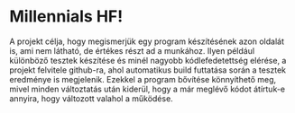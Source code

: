 # Millennials HF!

A projekt célja, hogy megismerjük egy program készítésének azon oldalát is, ami nem látható, de értékes részt ad a munkához. Ilyen például különböző tesztek készítése és minél nagyobb kódlefedetettség elérése, a projekt felvitele github-ra, ahol automatikus build futtatása során a tesztek eredménye is megjelenik. Ezekkel a program bővítése könnyíthető meg, mivel minden változtatás után kiderül, hogy a már meglévő kódot átírtuk-e annyira, hogy változott valahol a működése.

